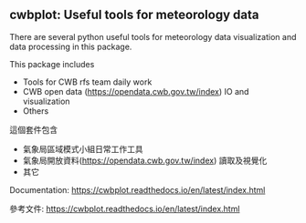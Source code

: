 ## cwbplot: Useful tools for meteorology data

There are several python useful tools for meteorology data visualization and data processing in this package.


This package includes

 * Tools for CWB rfs team daily work  
 * CWB open data (https://opendata.cwb.gov.tw/index) IO and visualization
 * Others


這個套件包含

 * 氣象局區域模式小組日常工作工具
 * 氣象局開放資料(https://opendata.cwb.gov.tw/index) 讀取及視覺化
 * 其它

Documentation: https://cwbplot.readthedocs.io/en/latest/index.html

參考文件: https://cwbplot.readthedocs.io/en/latest/index.html
